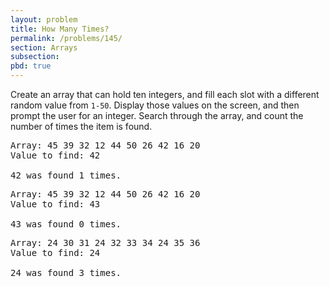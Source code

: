 ```yaml
---
layout: problem
title: How Many Times?
permalink: /problems/145/
section: Arrays
subsection:
pbd: true
---
```

Create an array that can hold ten integers, 
and fill each slot with a different random value from `1-50`. 
Display those values on the screen, and then prompt the user for an integer. 
Search through the array, and count the number of times the item is found.

<pre class="terminal">
Array: 45 39 32 12 44 50 26 42 16 20
Value to find: <kbd>42</kbd>

42 was found 1 times.
</pre>

<pre class="terminal">
Array: 45 39 32 12 44 50 26 42 16 20
Value to find: <kbd>43</kbd>

43 was found 0 times.
</pre>

<pre class="terminal">
Array: 24 30 31 24 32 33 34 24 35 36
Value to find: <kbd>24</kbd>

24 was found 3 times.

</pre>